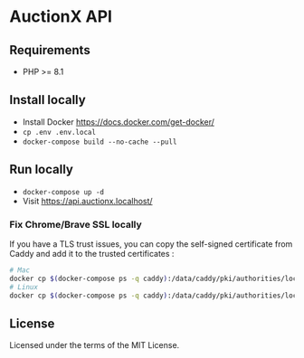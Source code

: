 # AuctionX API

## Requirements

- PHP >= 8.1

## Install locally

- Install Docker https://docs.docker.com/get-docker/
- `cp .env .env.local`
- `docker-compose build --no-cache --pull`

## Run locally

- `docker-compose up -d`
- Visit https://api.auctionx.localhost/

### Fix Chrome/Brave SSL locally

If you have a TLS trust issues, you can copy the self-signed certificate from Caddy and add it to the trusted certificates :

```bash
# Mac
docker cp $(docker-compose ps -q caddy):/data/caddy/pki/authorities/local/root.crt /tmp/root.crt && sudo security add-trusted-cert -d -r trustRoot -k /Library/Keychains/System.keychain /tmp/root.crt
# Linux
docker cp $(docker-compose ps -q caddy):/data/caddy/pki/authorities/local/root.crt /usr/local/share/ca-certificates/root.crt && sudo update-ca-certificates
```

## License

Licensed under the terms of the MIT License.